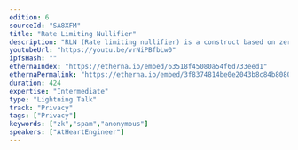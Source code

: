 ```yaml
---
edition: 6
sourceId: "SA8XFM"
title: "Rate Limiting Nullifier"
description: "RLN (Rate limiting nullifier) is a construct based on zero-knowledge proofs that enable spam prevention mechanisms for decentralized, anonymous environments."
youtubeUrl: "https://youtu.be/vrNiPBfbLw0"
ipfsHash: ""
ethernaIndex: "https://etherna.io/embed/63518f45080a54f6d733eed1"
ethernaPermalink: "https://etherna.io/embed/3f8374814be0e2043b8c84b80803e075de4d97fb71a0971f809d6e1736b486a3"
duration: 424
expertise: "Intermediate"
type: "Lightning Talk"
track: "Privacy"
tags: ["Privacy"]
keywords: ["zk","spam","anonymous"]
speakers: ["AtHeartEngineer"]
---
```

